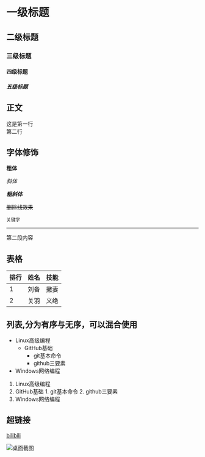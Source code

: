# 一级标题
## 二级标题
### 三级标题
#### 四级标题
##### 五级标题

## 正文
这是第一行<br>
第二行<br>

## 字体修饰
**粗体**

*斜体*

***粗斜体***

~~删除线效果~~

`关键字`

---------------
第二段内容

## 表格
|排行|姓名|技能|
--|:--:|--:|
|1|刘备|撇妻|
|2|关羽|义绝|

## 列表,分为有序与无序，可以混合使用
* Linux高级编程
  * GitHub基础
    * git基本命令
    * github三要素
* Windows网络编程

1. Linux高级编程
  1. GitHub基础
    1. git基本命令
    2. github三要素
2. Windows网络编程

## 超链接
[bilibili](https://www.bilibili.com "点击去世")

![桌面截图]("C://Users//Lenovo//Desktop//1.jpg" "点击复活")
